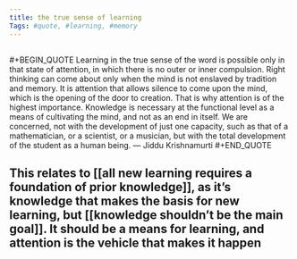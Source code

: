 ```yaml
---
title: the true sense of learning
Tags: #quote, #learning, #memory 
---
```


## 
#+BEGIN_QUOTE
Learning in the true sense of the word is possible only in that state of attention, in which there is no outer or inner compulsion. Right thinking can come about only when the mind is not enslaved by tradition and memory. It is attention that allows silence to come upon the mind, which is the opening of the door to creation. That is why attention is of the highest importance. Knowledge is necessary at the functional level as a means of cultivating the mind, and not as an end in itself. We are concerned, not with the development of just one capacity, such as that of a mathematician, or a scientist, or a musician, but with the total development of the student as a human being.
— Jiddu Krishnamurti
#+END_QUOTE
## This relates to [[all new learning requires a foundation of prior knowledge]], as it’s knowledge that makes the basis for new learning, but [[knowledge shouldn’t be the main goal]]. It should be a means for learning, and attention is the vehicle that makes it happen
##
